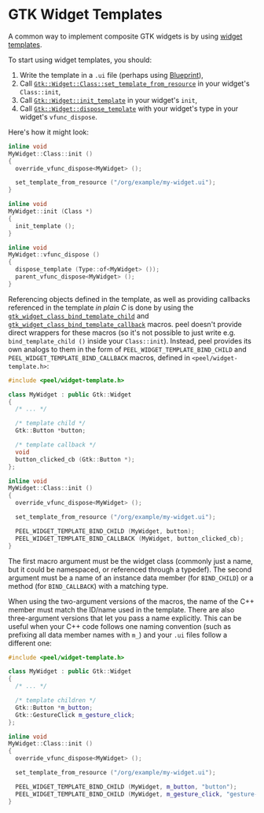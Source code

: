 # GTK Widget Templates

A common way to implement composite GTK widgets is by using [widget templates].

To start using widget templates, you should:

1. Write the template in a `.ui` file (perhaps using [Blueprint]),
2. Call [`Gtk::Widget::Class::set_template_from_resource`] in your widget's
   `Class::init`,
3. Call [`Gtk::Widget::init_template`] in your widget's `init`,
4. Call [`Gtk::Widget::dispose_template`] with your widget's type in your
   widget's `vfunc_dispose`.

Here's how it might look:

```cpp
inline void
MyWidget::Class::init ()
{
  override_vfunc_dispose<MyWidget> ();

  set_template_from_resource ("/org/example/my-widget.ui");
}

inline void
MyWidget::init (Class *)
{
  init_template ();
}

inline void
MyWidget::vfunc_dispose ()
{
  dispose_template (Type::of<MyWidget> ());
  parent_vfunc_dispose<MyWidget> ();
}
```

Referencing objects defined in the template, as well as providing callbacks
referenced in the template _in plain C_ is done by using the
[`gtk_widget_class_bind_template_child`] and
[`gtk_widget_class_bind_template_callback`] macros. peel doesn't provide direct
wrappers for these macros (so it's not possible to just write e.g.
`bind_template_child ()` inside your `Class::init`). Instead, peel provides its
own analogs to them in the form of `PEEL_WIDGET_TEMPLATE_BIND_CHILD` and
`PEEL_WIDGET_TEMPLATE_BIND_CALLBACK` macros, defined in
`<peel/widget-template.h>`:

```cpp
#include <peel/widget-template.h>

class MyWidget : public Gtk::Widget
{
  /* ... */

  /* template child */
  Gtk::Button *button;

  /* template callback */
  void
  button_clicked_cb (Gtk::Button *);
};

inline void
MyWidget::Class::init ()
{
  override_vfunc_dispose<MyWidget> ();

  set_template_from_resource ("/org/example/my-widget.ui");

  PEEL_WIDGET_TEMPLATE_BIND_CHILD (MyWidget, button);
  PEEL_WIDGET_TEMPLATE_BIND_CALLBACK (MyWidget, button_clicked_cb);
}
```

The first macro argument must be the widget class (commonly just a name, but it
could be namespaced, or referenced through a typedef). The second argument must
be a name of an instance data member (for `BIND_CHILD`) or a method (for
`BIND_CALLBACK`) with a matching type.

When using the two-argument versions of the macros, the name of the C++ member
must match the ID/name used in the template. There are also three-argument
versions that let you pass a name explicitly. This can be useful when your C++
code follows one naming convention (such as prefixing all data member names
with `m_`) and your `.ui` files follow a different one:

```cpp
#include <peel/widget-template.h>

class MyWidget : public Gtk::Widget
{
  /* ... */

  /* template children */
  Gtk::Button *m_button;
  Gtk::GestureClick m_gesture_click;
};

inline void
MyWidget::Class::init ()
{
  override_vfunc_dispose<MyWidget> ();

  set_template_from_resource ("/org/example/my-widget.ui");

  PEEL_WIDGET_TEMPLATE_BIND_CHILD (MyWidget, m_button, "button");
  PEEL_WIDGET_TEMPLATE_BIND_CHILD (MyWidget, m_gesture_click, "gesture-click");
}
```

[widget templates]: https://developer.gnome.org/documentation/tutorials/widget-templates.html
[Blueprint]: https://jwestman.pages.gitlab.gnome.org/blueprint-compiler/
[`Gtk::Widget::Class::set_template_from_resource`]: https://docs.gtk.org/gtk4/class_method.Widget.set_template_from_resource.html
[`Gtk::Widget::init_template`]: https://docs.gtk.org/gtk4/method.Widget.init_template.html
[`Gtk::Widget::dispose_template`]: https://docs.gtk.org/gtk4/method.Widget.dispose_template.html
[`gtk_widget_class_bind_template_child`]: https://docs.gtk.org/gtk4/func.widget_class_bind_template_child.html
[`gtk_widget_class_bind_template_callback`]: https://docs.gtk.org/gtk4/func.widget_class_bind_template_callback.html
